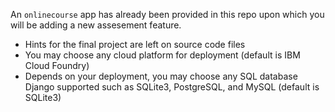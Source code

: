 An `onlinecourse` app has already been provided in this repo upon which you will be adding a new assesement feature.

- Hints for the final project are left on source code files
- You may choose any cloud platform for deployment (default is IBM Cloud Foundry)
- Depends on your deployment, you may choose any SQL database Django supported such as SQLite3, PostgreSQL, and MySQL (default is SQLite3)
